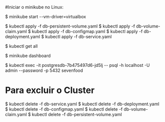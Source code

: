 #Iniciar o minikube no Linux:

$ minikube start --vm-driver=virtualbox

$ kubectl apply -f db-persistent-volume.yaml
$ kubectl apply -f db-volume-claim.yaml
$ kubectl apply -f db-configmap.yaml
$ kubectl apply -f db-deployment.yaml
$ kubectl apply -f db-service.yaml

$ kubectl get all

$ minikube dashboard

$ kubectl exec -it postgresdb-7b475497d6-jd5lj -- psql -h localhost -U admin --password -p 5432 sevenfood

# Para excluir o Cluster
$ kubectl delete -f db-service.yaml
$ kubectl delete -f db-deployment.yaml
$ kubectl delete -f db-configmap.yaml
$ kubectl delete -f db-volume-claim.yaml
$ kubectl delete -f db-persistent-volume.yaml